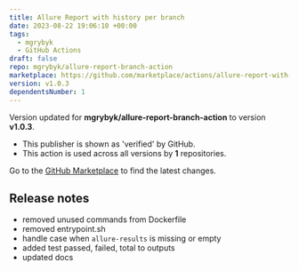 ```yaml
---
title: Allure Report with history per branch
date: 2023-08-22 19:06:10 +00:00
tags:
  - mgrybyk
  - GitHub Actions
draft: false
repo: mgrybyk/allure-report-branch-action
marketplace: https://github.com/marketplace/actions/allure-report-with-history-per-branch
version: v1.0.3
dependentsNumber: 1
---
```



Version updated for **mgrybyk/allure-report-branch-action** to version **v1.0.3**.
- This publisher is shown as 'verified' by GitHub.
- This action is used across all versions by **1** repositories.

Go to the [GitHub Marketplace](https://github.com/marketplace/actions/allure-report-with-history-per-branch) to find the latest changes.

## Release notes

- removed unused commands from Dockerfile
- removed entrypoint.sh
- handle case when `allure-results` is missing or empty
- added test passed, failed, total to outputs
- updated docs
